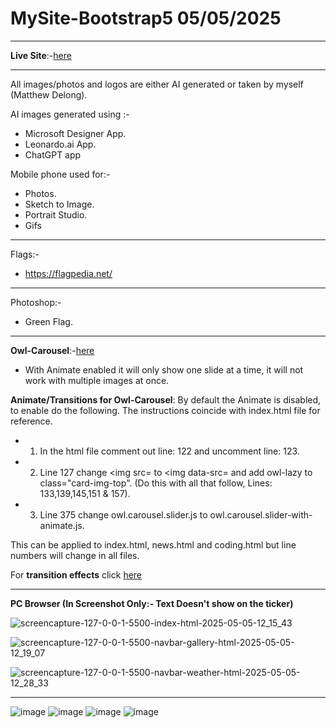 # MySite-Bootstrap5 05/05/2025

---

**Live Site**:-[here](https://matthews-world.netlify.app/)

---

All images/photos and logos are either AI generated or taken by myself (Matthew Delong).

AI images generated using :-

- Microsoft Designer App.
- Leonardo.ai App.
- ChatGPT app

Mobile phone used for:-

- Photos.
- Sketch to Image.
- Portrait Studio.
- Gifs

---

Flags:-

- https://flagpedia.net/

---

Photoshop:-

- Green Flag.

---

**Owl-Carousel**:-[here](https://owlcarousel2.github.io/OwlCarousel2/)
- With Animate enabled it will only show one slide at a time, it will not work with multiple images at once.

**Animate/Transitions for Owl-Carousel**:
By default the Animate is disabled, to enable do the following. The instructions coincide with index.html file for reference.
- 1. In the html file comment out line: 122 and uncomment line: 123.
- 2. Line 127 change <img src= to <img data-src= and add owl-lazy to class="card-img-top". 
    (Do this with all that follow, Lines: 133,139,145,151 & 157).
- 3. Line 375 change owl.carousel.slider.js to owl.carousel.slider-with-animate.js.

This can be applied to index.html, news.html and coding.html but line numbers will change in all files.

For **transition effects** click [here](https://animate.style/)

---

**PC Browser (In Screenshot Only:- Text Doesn't show on the ticker)** 

![screencapture-127-0-0-1-5500-index-html-2025-05-05-12_15_43](https://github.com/user-attachments/assets/8e93c424-a0ce-4123-a2c7-025674e2f29e)

![screencapture-127-0-0-1-5500-navbar-gallery-html-2025-05-05-12_19_07](https://github.com/user-attachments/assets/8fbf19be-b0fc-41e3-b824-6eec9a94d130)

![screencapture-127-0-0-1-5500-navbar-weather-html-2025-05-05-12_28_33](https://github.com/user-attachments/assets/3a2f413b-9d29-4613-bdd7-38220737a61c)

---
![image](https://img.shields.io/badge/HTML5-E34F26?style=for-the-badge&logo=html5&logoColor=white)
![image](https://img.shields.io/badge/CSS3-1572B6?style=for-the-badge&logo=css3&logoColor=white)
![image](https://img.shields.io/badge/JavaScript-323330?style=for-the-badge&logo=javascript&logoColor=F7DF1E)
![image](https://img.shields.io/badge/Bootstrap-563D7C?style=for-the-badge&logo=bootstrap&logoColor=white)
